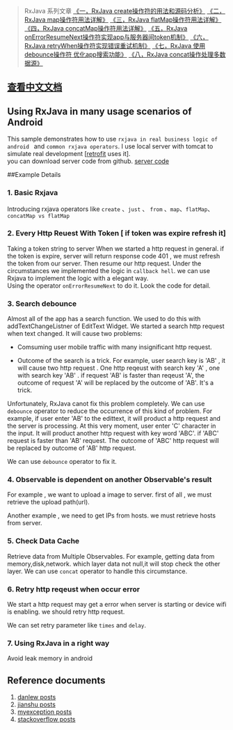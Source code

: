 > RxJava 系列文章
[《一，RxJava create操作符的用法和源码分析》](http://blog.csdn.net/johnny901114/article/details/51524470)
[《二，RxJava map操作符用法详解》](http://blog.csdn.net/johnny901114/article/details/51531348)
[《三，RxJava flatMap操作符用法详解》](http://blog.csdn.net/johnny901114/article/details/51532776)
[《四，RxJava concatMap操作符用法详解》](http://blog.csdn.net/johnny901114/article/details/51533282)
[《五，RxJava onErrorResumeNext操作符实现app与服务器间token机制》](http://blog.csdn.net/johnny901114/article/details/51533586)
[《六，RxJava retryWhen操作符实现错误重试机制》](http://blog.csdn.net/johnny901114/article/details/51539708)
[《七，RxJava 使用debounce操作符 优化app搜索功能》](http://blog.csdn.net/johnny901114/article/details/51555203)
[《八，RxJava concat操作处理多数据源》](http://blog.csdn.net/johnny901114/article/details/51568562)


## [查看中文文档](https://github.com/chiclaim/awesome_android_rxjava/blob/master/README_CN.md)

## Using RxJava in many usage scenarios of Android

This sample demonstrates how to use  `rxjava in real business logic of android `  and  `common rxjava operators`.
I use local server with tomcat  to simulate real development [[retrofit](http://square.github.io/retrofit/) uses it].  
you can download server code from github. [server code](https://github.com/chiclaim/android_mvvm_server)


##Example Details

### 1. Basic Rxjava

Introducing rxjava operators like `create` 、`just` 、 `from`  、`map`、`flatMap`、`concatMap vs flatMap`



### 2. Every Http Reuest With Token [ if token was expire refresh it]  

Taking a token string to server When we started a http request in general. if the token is expire, server will return response code 401 , we must refresh the token from our server. Then resume our http request. Under the circumstances we implemented the logic in `callback hell`. 
we can use Rxjava to implement the logic with a elegant way.  
Using the operator `onErrorResumeNext` to do it.  Look the code for detail.





### 3. Search debounce

Almost all of the app has a search function.  We used to do this with addTextChangeListner of EditText Widget. We started a search http request when text changed. It will cause two problems:

* Comsuming user mobile traffic with many insignificant http request.

*  Outcome of the search is a trick. For example, user search key is 'AB' , it will cause two http request .  One http reqeust with search key 'A' , one with search key 'AB' . if request 'AB' is faster than reqeust 'A', the outcome of request 'A' will be replaced by the outcome of 'AB'.  It's a trick.  



Unfortunately, RxJava canot fix this problem completely. We can use  `debounce` operator to reduce the occurrence of this kind of problem. For example, if user enter 'AB' to the edittext, it will product a http request and the server is processing.  At this very moment, user enter 'C' character in the input. It will product another http request with key word 'ABC'.  if 'ABC' request is faster than 'AB' request. The outcome of 'ABC' http request will be replaced by outcome of 'AB' http request.



We can use `debounce` operator to fix it. 



###  4. Observable is dependent on another Observable's result

For example , we want to upload a image to server.  first of all , we must retrieve the upload path(url).

Another example , we need to get IPs from hosts. we must retrieve hosts from server.



### 5. Check Data Cache



Retrieve data from Multiple Observables.  For example, getting data from memory,disk,network. which layer data not null,it will stop check the other layer. We can use  `concat` operator to handle this circumstance.



### 6. Retry http reqeust when occur error

We start a http request may get a error when server is starting or device wifi is enabling. we should retry http request.

We can set retry parameter like  `times`  and  `delay`. 


### 7. Using RxJava in a right way
Avoid leak memory in android 

## Reference documents

1. [danlew posts](http://blog.danlew.net/page/6/)
2. [jianshu posts](http://www.jianshu.com/p/33c548bce571)
3. [myexception posts](http://www.myexception.cn/android/1949467.html)
4. [stackoverflow posts](http://stackoverflow.com/questions/26201420/retrofit-with-rxjava-handling-network-exceptions-globally)

